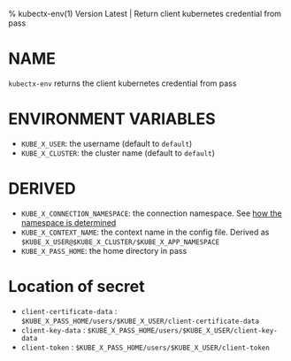 % kubectx-env(1) Version Latest | Return client kubernetes credential from pass
# NAME

`kubectx-env` returns the client kubernetes credential from pass

# ENVIRONMENT VARIABLES

* `KUBE_X_USER`: the username (default to `default`)
* `KUBE_X_CLUSTER`: the cluster name (default to `default`)


# DERIVED

* `KUBE_X_CONNECTION_NAMESPACE`: the connection namespace. See [how the namespace is determined](kubectl-xenv.md#namespace-order-of-precedence)
* `KUBE_X_CONTEXT_NAME`: the context name in the config file. Derived as `$KUBE_X_USER@$KUBE_X_CLUSTER/$KUBE_X_APP_NAMESPACE`
* `KUBE_X_PASS_HOME`: the home directory in pass

# Location of secret

* `client-certificate-data` : `$KUBE_X_PASS_HOME/users/$KUBE_X_USER/client-certificate-data`
* `client-key-data` : `$KUBE_X_PASS_HOME/users/$KUBE_X_USER/client-key-data`
* `client-token` : `$KUBE_X_PASS_HOME/users/$KUBE_X_USER/client-token`


